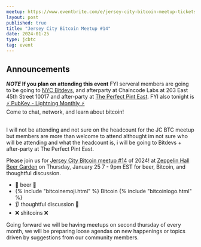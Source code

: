 ```yaml
---
meetup: https://www.eventbrite.com/e/jersey-city-bitcoin-meetup-tickets-783256570487?aff=oddtdtcreator
layout: post
published: true
title: "Jersey City Bitcoin Meetup #14"
date: 2024-01-25
type: jcbtc
tag: event
---
```

## Announcements
<strong>*NOTE* If you plan on attending this event</strong> FYI serveral members are going to be going to <a href="https://www.meetup.com/bitdevsnyc/events/298283874/" target="_blank">NYC Bitdevs</a>, and afterparty at Chaincode Labs at 203 East 45th Street 10017 and after-party at <a href="https://theperfectpintnyc.com/east-midtown-nyc/" target="_blank">The Perfect Pint East</a>. FYI also tonight is <a href="https://jerseycitybitcoin.com/events/pubkey-lightning-monthly/">⚡ PubKey - Lightning Monthly ⚡</a><br><span>Come to chat, network, and learn about bitcoin!<br>
<br>

I will not be attending and not sure on the headcount for the JC BTC meetup but members are more than welcome to attend althought im not sure who will be attending and what the headcount is, i will be going to Bitdevs + after-party at The Perfect Pint East.

Please join us for <a href="https://www.eventbrite.com/e/jersey-city-bitcoin-meetup-tickets-783256570487?aff=oddtdtcreator" target="_blank">Jersey City Bitcoin meetup #14</a> of 2024! at <a href="https://maps.app.goo.gl/xghGUsfjz4JeEvwp8" target="_blank">Zeppelin Hall Beer Garden</a> on Thursday, January 25 7 - 9pm EST for beer, Bitcoin, and thoughtful discussion.

- 🍺 beer 🍻
- {% include "bitcoinemoji.html" %} Bitcoin {% include "bitcoinlogo.html" %}
- 👂 thoughtful discussion 📢
- ❌ shitcoins ❌

<p></p>

 Going forward we will be having meetups on second thursday of every month, we will be preparing loose agendas on new happenings or topics driven by suggestions from our community members.